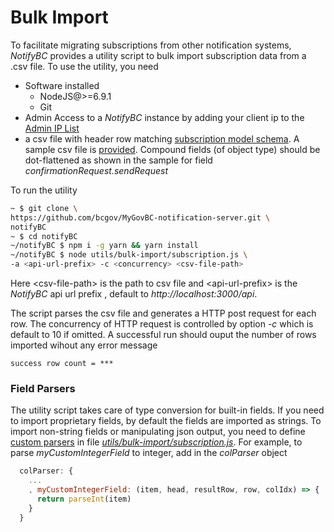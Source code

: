 # Bulk Import

To facilitate migrating subscriptions from other notification systems, *NotifyBC* provides a utility script to bulk import subscription data from a .csv file. To use the utility, you need 

* Software installed
  * NodeJS@>=6.9.1
  * Git
* Admin Access to a *NotifyBC* instance by adding your client ip to the [Admin IP List](../config-adminIpList/)
* a csv file with header row matching [subscription model schema](../api-subscription/#model-schema). A sample csv file is [provided](https://github.com/bcgov/MyGovBC-notification-server/tree/master/utils/bulk-import/sample-subscription.csv). Compound fields (of object type) should be dot-flattened as shown in the sample for field  *confirmationRequest.sendRequest*

To run the utility

```bash
~ $ git clone \
https://github.com/bcgov/MyGovBC-notification-server.git \
notifyBC
~ $ cd notifyBC
~/notifyBC $ npm i -g yarn && yarn install
~/notifyBC $ node utils/bulk-import/subscription.js \
-a <api-url-prefix> -c <concurrency> <csv-file-path>
```

Here \<csv-file-path\> is the path to csv file and \<api-url-prefix\> is the *NotifyBC* api url prefix , default to *http://localhost:3000/api*.

The script parses the csv file and generates a HTTP post request for each row. The concurrency of HTTP request is controlled by option *-c* which is default to 10 if omitted. A successful run should ouput the number of rows imported wihout any error message

```
success row count = ***
```

### Field Parsers

The utility script takes care of type conversion for built-in fields. If you need to import proprietary fields, by default the fields are imported as strings. To import non-string fields or manipulating json output, you need to define [custom parsers](https://github.com/Keyang/node-csvtojson#custom-parsers) in file [*utils/bulk-import/subscription.js*](https://github.com/bcgov/MyGovBC-notification-server/blob/master/utils/bulk-import/subscription.js). For example, to parse *myCustomIntegerField* to integer, add in the *colParser* object

```js
  colParser: {
    ...
    , myCustomIntegerField: (item, head, resultRow, row, colIdx) => {
      return parseInt(item)
    }
  }
```